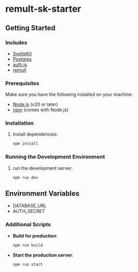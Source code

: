 # remult-sk-starter

## Getting Started

### Includes

- [SvelteKit](https://kit.svelte.dev/)
- [Postgres](https://www.postgresql.org/)
- [auth.js](https://authjs.dev)
- [remult](https://remult.dev)

### Prerequisites

Make sure you have the following installed on your machine:

- [Node.js](https://nodejs.org/) (v20 or later)
- [npm](https://www.npmjs.com/) (comes with Node.js)

### Installation

1. Install dependencies:

   ```bash
   npm install
   ```

### Running the Development Environment

1. run the development server:

   ```bash
   npm run dev
   ```

## Environment Variables

- DATABASE_URL
- AUTH_SECRET

### Additional Scripts

- **Build for production**:

  ```bash
  npm run build
  ```

- **Start the production server**:

  ```bash
  npm run start
  ```
